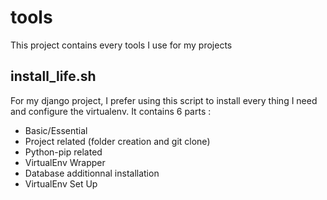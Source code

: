 # tools
This project contains every tools I use for my projects

## install_life.sh
For my django project, I prefer using this script to install every thing I need and configure the virtualenv.
It contains 6 parts : 
  * Basic/Essential
  * Project related (folder creation and git clone)
  * Python-pip related
  * VirtualEnv Wrapper
  * Database additionnal installation
  * VirtualEnv Set Up
